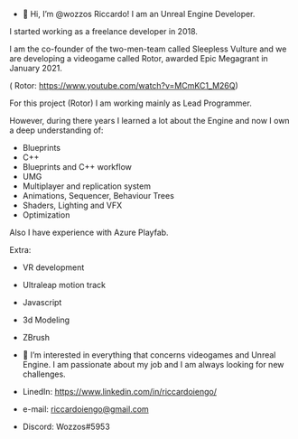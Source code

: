 - 👋 Hi, I’m @wozzos Riccardo! I am an Unreal Engine Developer. 

I started working as a freelance developer in 2018.  

I am the co-founder of the two-men-team called Sleepless Vulture and we are developing a videogame called Rotor, awarded Epic Megagrant in January 2021.

( Rotor: https://www.youtube.com/watch?v=MCmKC1_M26Q)

For this project (Rotor) I am working mainly as Lead Programmer.

However, during there years I learned a lot about the Engine and now I own a deep understanding of:
- Blueprints
- C++
- Blueprints and C++ workflow
- UMG
- Multiplayer and replication system
- Animations, Sequencer, Behaviour Trees
- Shaders, Lighting and VFX
- Optimization

Also I have experience with Azure Playfab.

Extra:
- VR development
- Ultraleap motion track
- Javascript
- 3d Modeling
- ZBrush


- 👀 I’m interested in everything that concerns videogames and Unreal Engine. I am passionate about my job and I am always looking for new challenges.


- LinedIn: https://www.linkedin.com/in/riccardoiengo/
- e-mail:  riccardoiengo@gmail.com
- Discord: Wozzos#5953


<!---
wozzos/wozzos is a ✨ special ✨ repository because its `README.md` (this file) appears on your GitHub profile.
You can click the Preview link to take a look at your changes.
--->
